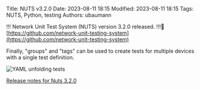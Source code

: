 Title: NUTS v3.2.0
Date: 2023-08-11 18:15
Modified: 2023-08-11 18:15
Tags: NUTS, Python, testing
Authors: ubaumann


!!! Network Unit Test System (NUTS) version 3.2.0 released. !!!🥳
[https://github.com/network-unit-testing-system](https://github.com/network-unit-testing-system)

Finally, "groups" and "tags" can be used to create tests for multiple devices with a single test definition.

![YAML unfolding tests]({static}/images/202308_nuts_unfold.png)


[Release notes for Nuts 3.2.0](https://github.com/network-unit-testing-system/nuts/releases/tag/v3.2.0)
